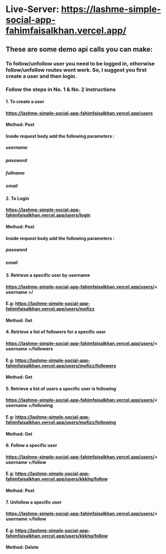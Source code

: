 # Live-Server: https://lashme-simple-social-app-fahimfaisalkhan.vercel.app/

## These are some demo api calls you can make:

### To follow/unfollow user you need to be logged in, otherwise follow/unfollow routes wont work. So, I suggest you first create a user and then login.

### Follow the steps in No. 1 & No. 2 instructions

#### 1. To create a user

#### https://lashme-simple-social-app-fahimfaisalkhan.vercel.app/users

#### Method: Post

#### Inside request body add the following parameters :

##### username

##### password

##### fullname

##### email

#### 2. To Login

#### https://lashme-simple-social-app-fahimfaisalkhan.vercel.app/users/login

#### Method: Post

#### Inside request body add the following parameters :

##### password

##### email

#### 3. Retrieve a specific user by username

#### https://lashme-simple-social-app-fahimfaisalkhan.vercel.app/users/< username >/

#### E.g: https://lashme-simple-social-app-fahimfaisalkhan.vercel.app/users/mofizz

#### Method: Get

#### 4. Retrieve a list of followers for a specific user

#### https://lashme-simple-social-app-fahimfaisalkhan.vercel.app/users/< username >/followers

#### E.g: https://lashme-simple-social-app-fahimfaisalkhan.vercel.app/users/mofizz/followers

#### Method: Get

#### 5. Retrieve a list of users a specific user is following

#### https://lashme-simple-social-app-fahimfaisalkhan.vercel.app/users/< username >/following

#### E.g: https://lashme-simple-social-app-fahimfaisalkhan.vercel.app/users/mofizz/following

#### Method: Get

#### 6. Follow a specific user

#### https://lashme-simple-social-app-fahimfaisalkhan.vercel.app/users/< username >/follow

#### E.g: https://lashme-simple-social-app-fahimfaisalkhan.vercel.app/users/kkkhg/follow

#### Method: Post

#### 7. Unfollow a specific user

#### https://lashme-simple-social-app-fahimfaisalkhan.vercel.app/users/< username >/follow

#### E.g: https://lashme-simple-social-app-fahimfaisalkhan.vercel.app/users/kkkhg/follow

#### Method: Delete
